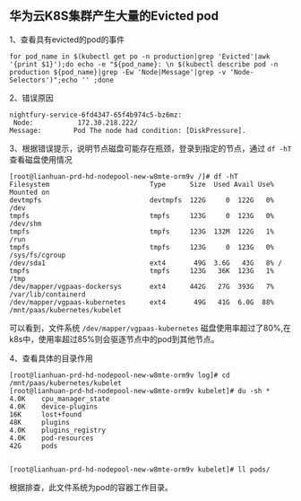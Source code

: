 ## 华为云K8S集群产生大量的Evicted pod

1、查看具有evicted的pod的事件

```
for pod_name in $(kubectl get po -n production|grep 'Evicted'|awk '{print $1}');do echo -e "${pod_name}: \n $(kubectl describe pod -n production ${pod_name}|grep -Ew 'Node|Message'|grep -v 'Node-Selectors')";echo '' ;done
```


2、错误原因

```
nightfury-service-6fd4347-65f4b974c5-bz6mz:
 Node:           172.30.218.222/
Message:        Pod The node had condition: [DiskPressure].
```


3、根据错误提示，说明节点磁盘可能存在瓶颈，登录到指定的节点，通过 `df -hT` 查看磁盘使用情况

```
[root@lianhuan-prd-hd-nodepool-new-w8mte-orm9v /]# df -hT
Filesystem                         Type      Size  Used Avail Use% Mounted on
devtmpfs                           devtmpfs  122G     0  122G   0% /dev
tmpfs                              tmpfs     123G     0  123G   0% /dev/shm
tmpfs                              tmpfs     123G  132M  122G   1% /run
tmpfs                              tmpfs     123G     0  123G   0% /sys/fs/cgroup
/dev/sda1                          ext4       49G  3.6G   43G   8% /
tmpfs                              tmpfs     123G   36K  123G   1% /tmp
/dev/mapper/vgpaas-dockersys       ext4      442G   27G  393G   7% /var/lib/containerd
/dev/mapper/vgpaas-kubernetes      ext4       49G   41G  6.0G  88% /mnt/paas/kubernetes/kubelet
```

可以看到，文件系统 `/dev/mapper/vgpaas-kubernetes`  磁盘使用率超过了80%,在k8s中，使用率超过85%则会驱逐节点中的pod到其他节点。

4、查看具体的目录作用

```
[root@lianhuan-prd-hd-nodepool-new-w8mte-orm9v log]# cd /mnt/paas/kubernetes/kubelet
[root@lianhuan-prd-hd-nodepool-new-w8mte-orm9v kubelet]# du -sh *
4.0K    cpu_manager_state
4.0K    device-plugins
16K     lost+found
48K     plugins
4.0K    plugins_registry
4.0K    pod-resources
42G     pods


[root@lianhuan-prd-hd-nodepool-new-w8mte-orm9v kubelet]# ll pods/
```

根据排查，此文件系统为pod的容器工作目录。

